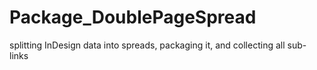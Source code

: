 # Package_DoublePageSpread
splitting InDesign data into spreads, packaging it, and collecting all sub-links
